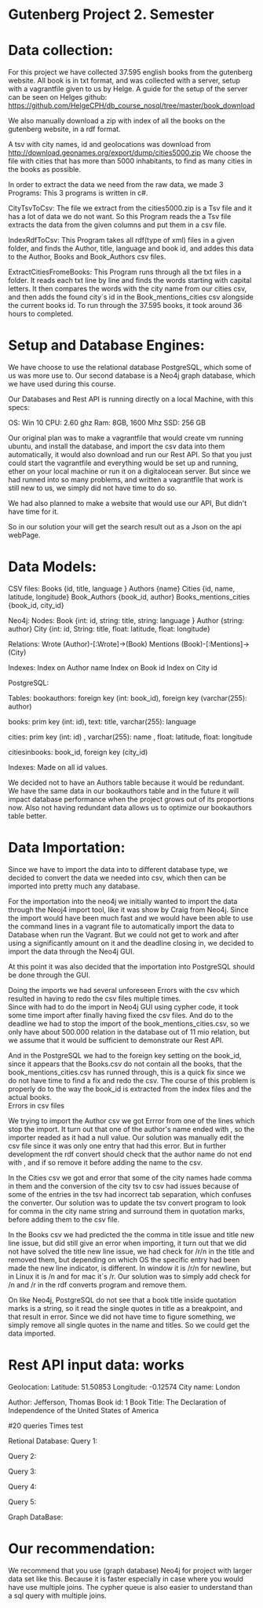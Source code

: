 # Gutenberg Project 2. Semester
# Data collection:
For this project we have collected 37.595 english books from the gutenberg website.
All book is in txt format, and was collected with a server, setup with a vagrantfile given to us by Helge. A guide for the setup of the server can be seen on Helges github:  https://github.com/HelgeCPH/db_course_nosql/tree/master/book_download
 
We also manually download a zip with index of all the books on the gutenberg website, in a rdf format. 
 
A tsv with city names, id and geolocations was download from http://download.geonames.org/export/dump/cities5000.zip
We choose the file with cities that has more than 5000 inhabitants, to find as many cities in the books as possible.
 
In order to extract the data we need from the raw data, we made 3 Programs:
This 3 programs is written in c#.
 
CityTsvToCsv:
The file we extract from the cities5000.zip is a Tsv file and it has a lot of data we do not want.
So this Program reads the a Tsv file extracts the data from the given columns and put them in a csv file.
 
IndexRdfToCsv:
This Program takes all rdf(type of xml) files in a given folder, and finds the Author, title, language and book id, and addes this data to the Author, Books and Book_Authors csv files. 
 
ExtractCitiesFromeBooks:
This Program runs through all the txt files in a folder. It reads each txt line by line and finds the words starting with capital letters. It then compares the words with the city name from our cities csv, and then adds the found city´s  id in the Book_mentions_cities csv alongside the current books id. 
To run through the 37.595 books, it took around 36 hours to completed.

# Setup and Database Engines: 
We have choose to use the relational database PostgreSQL, which some of us was more use to.
Our second database is a Neo4j graph database, which we have used during this course. 
 
Our Databases and Rest API is running directly on a local Machine, with this specs:
 
OS:  Win 10 
CPU: 2.60 ghz
Ram: 8GB,  1600 Mhz
SSD: 256 GB
 
Our original plan was to make a vagrantfile that would create vm running ubuntu, and install the database, and import the csv data into them automatically, it would also download and run our Rest API. 
So that you just could start the vagrantfile and everything would be set up and running, ether on your local machine or run it on a digitalocean server.
But since we had runned into so many problems, and written a vagrantfile that work is still new to us, we simply did not have time to do so.    
 
We had also planned  to make a website that would use our API, But didn't have time for it.
 
So in our solution your will get the search result out as a Json on the api webPage. 

# Data Models:
CSV files:
Books {id, title, language }
Authors {name}
Cities {id, name, latitude, longitude}
Book_Authors {book_id, author}
Books_mentions_cities {book_id, city_id}
 
Neo4j:
Nodes:
Book {int: id, string: title, string: language }
Author {string: author}
City {int: id, String: title, float: latitude, float: longitude}
 
Relations:
Wrote   (Author)-[:Wrote]->(Book)
Mentions  (Book)-[:Mentions]->(City)
 
Indexes:
Index on Author name
Index on Book id
Index on City id
 
 
PostgreSQL:
 
Tables:
bookauthors:  foreign key (int: book_id), foreign key (varchar(255):  author)
 
books:  prim key (int: id), text: title, varchar(255): language
 
cities:  prim key (int: id) , varchar(255): name , float: latitude,  float: longitude
 
citiesinbooks:  book_id, foreign key (city_id)
 
Indexes:
Made on all id values.
 
 
We decided not to have an Authors table because it would be redundant.  We have the same data in our bookauthors table and in the future it will impact database performance when the project grows out of its proportions now.  Also not having redundant data allows us to optimize our bookauthors table better.

# Data Importation:
Since we have to import the data into to different database type, we decided to convert the data we needed into csv, which then can be imported into pretty much any database.
 
For the importation into the neo4j we initially wanted to import the data through the Neoj4 import tool, like it was show by Craig from Neo4j. Since the import would have been much fast and we would have been able to use the command lines in a vagrant file to automatically import the data to Database when run the Vagrant.
But we could not get to work and after using a significantly amount on it and the deadline closing in, we decided to import the data through the Neo4j GUI.
 
At this point it was also decided that the importation into PostgreSQL should be done through the GUI.
 
Doing the imports we had several unforeseen Errors with the csv which resulted in having to redo the csv files multiple times.  
Since with had to do the import in Neo4j GUI using cypher code, it took some time import after finally having fixed the csv files. And do to the deadline we had to stop the import of the book_mentions_cities.csv, so we only have about  500.000 relation in the database out of 11 mio relation, but we assume that it would be sufficient to demonstrate our Rest API.
 
And in the PostgreSQL we had to the foreign key setting on the book_id, since it appears that the Books.csv do not contain all the books, that the book_mentions_cities.csv has runned through, this is a quick fix since we do not have time to find a fix and redo the csv.
The course of this problem is properly do to the way the book_id is extracted from the index files and the actual books.  
Errors in csv files
 
We trying to import the Author csv we got Errror from one of the lines which stop the import.
It turn out that one of the author's name ended with , so the importer readed as it had a null value. 
Our solution was manually edit the csv file since it was only one entry that had this error.  But in further development the rdf convert should check that the author name do not end with , and if so remove it before adding the name to the csv.
 
In the Cities csv we got and error that some of the city names hade comma in them and the conversion of the city tsv to csv had issues because of some of the entries in the tsv had incorrect tab separation, which confuses the converter. 
Our solution was to update the tsv convert program to look for comma in the city name string and surround them in quotation marks, before adding them to the csv file.
 
In the Books csv we had predicted the the comma in title issue and title new line issue, but did still give an error when importing, it turn out that we did not have solved the title new line issue, we had check for /r/n in the title and removed them, but depending on which OS the specific entry had been made the new line indicator, is different.
In window it is /r/n for newline, but in Linux it is /n and for mac it´s /r.
Our solution was to simply add check for /n and /r in the rdf converts program and remove them.     
 
On like Neo4j, PostgreSQL do not see that a book title inside quotation marks is a string, so it read the single quotes in title as a breakpoint, and that result in error.
Since we did not have time to figure something, we simply remove all single quotes in the name and titles. So we could get the data imported.

# Rest API input data: works
Geolocation:   Latitude: 51.50853   Longitude: -0.12574   City name: London
 
Author: Jefferson, Thomas  Book id: 1  Book Title: The Declaration of Independence of the United States of America

#20 queries Times test

Retional Database:
Query 1:

Query 2:

Query 3:

Query 4:

Query 5:


Graph DataBase:


# Our recommendation:
We recommend that you use (graph database) Neo4j for project with larger data set like this.
Because it is faster especially in case where you would have use multiple joins.
The cypher queue is also easier to understand than a sql query with multiple joins. 
